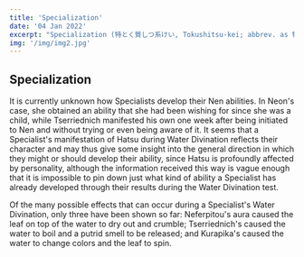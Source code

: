 ```yaml
---
title: 'Specialization'
date: '04 Jan 2022'
excerpt: "Specialization (特とく質しつ系けい, Tokushitsu-kei; abbrev. as 特) could be broadly defined as anything that does not belong in any of the other five categories, making it the vaguest Nen type."
img: '/img/img2.jpg'
---
```


## Specialization

It is currently unknown how Specialists develop their Nen abilities. In Neon's case, she obtained an ability that she had been wishing for since she was a child, while Tserriednich manifested his own one week after being initiated to Nen and without trying or even being aware of it. It seems that a Specialist's manifestation of Hatsu during Water Divination reflects their character and may thus give some insight into the general direction in which they might or should develop their ability, since Hatsu is profoundly affected by personality, although the information received this way is vague enough that it is impossible to pin down just what kind of ability a Specialist has already developed through their results during the Water Divination test.

Of the many possible effects that can occur during a Specialist's Water Divination, only three have been shown so far: Neferpitou's aura caused the leaf on top of the water to dry out and crumble; Tserriednich's caused the water to boil and a putrid smell to be released; and Kurapika's caused the water to change colors and the leaf to spin.
